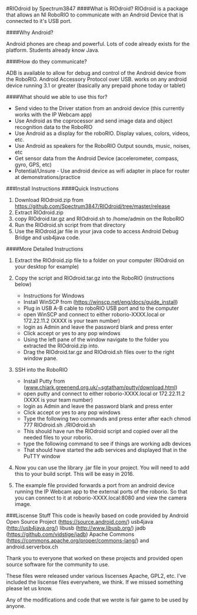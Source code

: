 #RIOdroid by Spectrum3847
####What is RIOdroid?
RIOdroid is a package that allows an NI RoboRIO to communicate with an Android Device that is connected to it's USB port.

####Why Android?

Android phones are cheap and powerful. Lots of code already exists for the platform. Students already know Java.

####How do they communicate?

ADB is available to allow for debug and control of the Android device from the RoboRIO.
Android Accessory Protocol over USB. works on any android device running 3.1 or greater (basically any prepaid phone today or tablet)

####What should we able to use this for?

* Send video to the Driver station from an android device (this currently works with the IP Webcam app)
* Use Android as the coprocessor and send image data and object recognition data to the RoboRIO
* Use Android as a display for the roboRIO. Display values, colors, videos, etc.
* Use Android as speakers for the RoboRIO Output sounds, music, noises, etc
* Get sensor data from the Android Device (accelerometer, compass, gyro, GPS, etc)
* Potential/Unsure - Use android device as wifi adapter in place for router at demonstrations/practice

###Install Instructions
####Quick Instructions
1. Download RIOdroid.zip from https://github.com/Spectrum3847/RIOdroid/tree/master/release
2. Extract RIOdroid.zip
3. copy RIOdroid.tar.gz and RIOdroid.sh to /home/admin on the RoboRIO
4. Run the RIOdroid.sh script from that directory
5. Use the RIOdroid.jar file in your java code to access Android Debug Bridge and usb4java code.

####More Detailed Instructions
1. Extract the RIOdroid.zip file to a folder on your computer (RIOdroid on your desktop for example)
2.  Copy the script and RIOdroid.tar.gz into the RoboRIO (instructions below)
	- Instructions for Windows
	- Install WinSCP from (https://winscp.net/eng/docs/guide_install)
	- Plug in USB A-B cable to roboRIO USB port and to the computer
	- open WinSCP and connect to either roborio-XXXX.local or 172.22.11.2 (XXXX is your team number)
	- login as Admin and leave the password blank and press enter
	- Click accept or yes to any pop windows
	- Using the left pane of the window navigate to the folder you extracted the RIOdroid.zip into.
	- Drag the RIOdroid.tar.gz and RIOdroid.sh files over to the right window pane.

3. SSH into the RoboRIO
	- Install Putty from (www.chiark.greenend.org.uk/~sgtatham/putty/download.html)
	- open putty and connect to either roborio-XXXX.local or 172.22.11.2 (XXXX is your team number)
	- login as Admin and leave the password blank and press enter
	- Click accept or yes to any pop windows
	- Type the following two commands and press enter after each
		chmod 777 RIOdroid.sh
		./RIOdroid.sh
	- This should have run the RIOdroid script and copied over all the needed files to your roborio.
	- type the following command to see if things are working
		adb devices
	- That should have started the adb services and displayed that in the PuTTY window

4. Now you can use the library .jar file in your project. You will need to add this to your build script. This will be easy in 2016.

5. The example file provided forwards a port from an android device running the IP Webcam app to the external ports of the roborio.
So that you can connect to it at roborio-XXXX.local:8080 and view the camera image.

###Liscense Stuff
This code is heavily based on code provided by
Android Open Source Project (https://source.android.com/)
usb4java (http://usb4java.org/)
libusb (http://www.libusb.org/)
jadb (https://github.com/vidstige/jadb)
Apache Commons (https://commons.apache.org/proper/commons-lang/)
and android.serverbox.ch

Thank you to everyone that worked on these projects and provided open source software for the community to use.

These files were released under various liscenses Apache, GPL2, etc.
I've included the liscense files everywhere, we think. If we missed something please let us know.

Any of the modifications and code that we wrote is fair game to be used by anyone.
